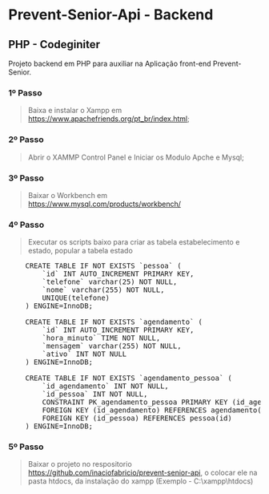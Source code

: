 # Prevent-Senior-Api - Backend

## PHP - Codeginiter

Projeto backend em PHP para auxiliar na Aplicação front-end Prevent-Senior.

### 1º Passo 
> Baixa e instalar o Xampp em https://www.apachefriends.org/pt_br/index.html;

### 2º Passo 
> Abrir o XAMMP Control Panel e Iniciar os Modulo Apche e Mysql;

### 3º Passo 
> Baixar o Workbench em https://www.mysql.com/products/workbench/

### 4º Passo
> Executar os scripts baixo para criar as tabela estabelecimento e estado, popular a tabela estado

<pre>
    CREATE TABLE IF NOT EXISTS `pessoa` (
        `id` INT AUTO_INCREMENT PRIMARY KEY,
        `telefone` varchar(25) NOT NULL,
        `nome` varchar(255) NOT NULL,
        UNIQUE(telefone)
    ) ENGINE=InnoDB;

    CREATE TABLE IF NOT EXISTS `agendamento` (
        `id` INT AUTO_INCREMENT PRIMARY KEY,
        `hora_minuto` TIME NOT NULL,
        `mensagem` varchar(255) NOT NULL,
        `ativo` INT NOT NULL
    ) ENGINE=InnoDB;

    CREATE TABLE IF NOT EXISTS `agendamento_pessoa` (
        `id_agendamento` INT NOT NULL,
        `id_pessoa` INT NOT NULL,
        CONSTRAINT PK_agendamento_pessoa PRIMARY KEY (id_agendamento, id_pessoa),
        FOREIGN KEY (id_agendamento) REFERENCES agendamento(id),
        FOREIGN KEY (id_pessoa) REFERENCES pessoa(id)
    ) ENGINE=InnoDB;
</pre>

    
### 5º Passo 
> Baixar o projeto no respositorio https://github.com/inaciofabricio/prevent-senior-api, o colocar ele na pasta htdocs, da instalação do xampp (Exemplo - C:\xampp\htdocs)


